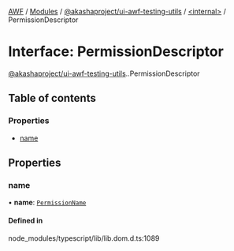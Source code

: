 [AWF](../README.md) / [Modules](../modules.md) / [@akashaproject/ui-awf-testing-utils](../modules/akashaproject_ui_awf_testing_utils.md) / [<internal\>](../modules/akashaproject_ui_awf_testing_utils._internal_.md) / PermissionDescriptor

# Interface: PermissionDescriptor

[@akashaproject/ui-awf-testing-utils](../modules/akashaproject_ui_awf_testing_utils.md).[<internal>](../modules/akashaproject_ui_awf_testing_utils._internal_.md).PermissionDescriptor

## Table of contents

### Properties

- [name](akashaproject_ui_awf_testing_utils._internal_.PermissionDescriptor.md#name)

## Properties

### name

• **name**: [`PermissionName`](../modules/akashaproject_ui_awf_testing_utils._internal_.md#permissionname)

#### Defined in

node_modules/typescript/lib/lib.dom.d.ts:1089
